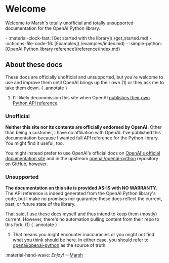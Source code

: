# Welcome

Welcome to Marsh's totally unofficial and totally unsupported documentation for the OpenAI Python library.

<div class="grid cards" markdown>
- :material-clock-fast: [Get started with the library](./get_started.md)
- :octicons-file-code-16: [Examples](./examples/index.md)
- :simple-python: [OpenAI Python library reference](reference/index.md)
</div>

## About these docs

These docs are officially unofficial and unsupported, but you're welcome to use and improve them until OpenAI brings up their own (1) or they ask me to take them down.
{ .annotate }

1. I'll likely decommission this site when OpenAI [publishes their own Python API reference](https://community.openai.com/t/where-is-the-documentation-for-the-python-openai-sdk/583643).

### Unofficial

**Neither this site nor its contents are officially endorsed by OpenAI.** Other than being a customer, I have no affiliation with OpenAI. I've published this documentation because I wanted full API reference for the Python library. You might find it useful, too.

You might instead prefer to use OpenAI's official docs on [OpenAI's official documentation site](https://platform.openai.com) and in the upstream [openai/openai-python](https://github.com/openai/openai-python) repository on GitHub, however.

### Unsupported

**The documentation on this site is provided AS-IS with NO WARRANTY.** The API reference is indeed generated from the OpenAI Python library's code, but I make no promises nor guarantee these docs reflect the current, past, or future state of the library.

That said, I use these docs myself and thus intend to keep them (mostly) current. However, there's no automation pulling content from their repo to this fork. (1)
{ .annotate }

1. That means you might encounter inaccuracies or you might not find what you think should be here. In either case, you should refer to [openai/openai-python](https://github.com/openai/openai-python) as the source of truth.

:material-hand-wave: *Enjoy!* —[Marsh](https://github.com/mmacy)